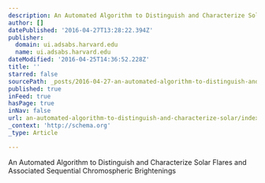 ```yaml
---
description: An Automated Algorithm to Distinguish and Characterize Solar Flares and Associated Sequential Chromospheric Brightenings
author: []
datePublished: '2016-04-27T13:28:22.394Z'
publisher:
  domain: ui.adsabs.harvard.edu
  name: ui.adsabs.harvard.edu
dateModified: '2016-04-25T14:36:52.228Z'
title: ''
starred: false
sourcePath: _posts/2016-04-27-an-automated-algorithm-to-distinguish-and-characterize-solar.md
published: true
inFeed: true
hasPage: true
inNav: false
url: an-automated-algorithm-to-distinguish-and-characterize-solar/index.html
_context: 'http://schema.org'
_type: Article

---
```

An Automated Algorithm to Distinguish and Characterize Solar Flares and Associated Sequential Chromospheric Brightenings